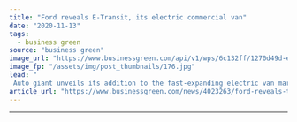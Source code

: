```yaml
---
title: "Ford reveals E-Transit, its electric commercial van"
date: "2020-11-13"
tags: 
  - business green
source: "business green"
image_url: "https://www.businessgreen.com/api/v1/wps/6c132ff/1270d49d-edba-4eb6-8093-5282f3a593c0/1/All-New-Ford-E-Transit-01-1-185x114.jpg"
image_fp: "/assets/img/post_thumbnails/176.jpg"
lead: "
 Auto giant unveils its addition to the fast-expanding electric van market ..."
article_url: "https://www.businessgreen.com/news/4023263/ford-reveals-transit-electric-commercial-van"
---
```


---
